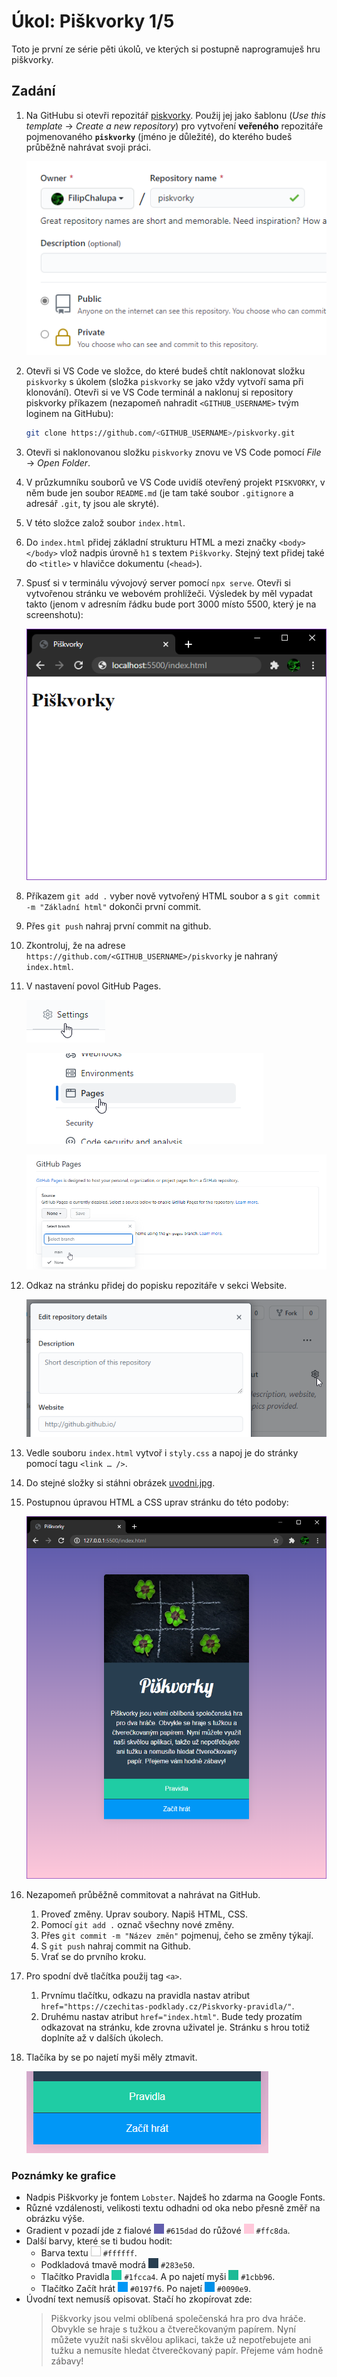 # Úkol: Piškvorky 1/5

Toto je první ze série pěti úkolů, ve kterých si postupně naprogramuješ hru piškvorky.

## Zadání

1. Na GitHubu si otevři repozitář [piskvorky](https://github.com/Czechitas-podklady-WEB/piskvorky). Použij jej jako šablonu (_Use this template_ → _Create a new repository_) pro vytvoření **veřeného** repozitáře pojmenovaného **`piskvorky`** (jméno je důležité), do kterého budeš průběžně nahrávat svoji práci.

   ![s readme](zadani/s-public.png)

1. Otevři si VS Code ve složce, do které budeš chtít naklonovat složku `piskvorky` s úkolem (složka `piskvorky` se jako vždy vytvoří sama při klonování). Otevři si ve VS Code terminál a naklonuj si repository piskvorky příkazem (nezapomeň nahradit `<GITHUB_USERNAME>` tvým loginem na GitHubu):
   ```sh
   git clone https://github.com/<GITHUB_USERNAME>/piskvorky.git
   ```
1. Otevři si naklonovanou složku `piskvorky` znovu ve VS Code pomocí _File_ → _Open Folder_.

1. V průzkumníku souborů ve VS Code uvidíš otevřený projekt `PISKVORKY`, v něm bude jen soubor `README.md` (je tam také soubor `.gitignore` a adresář `.git`, ty jsou ale skryté).

1. V této složce založ soubor `index.html`.

1. Do `index.html` přidej základní strukturu HTML a mezi značky `<body></body>` vlož nadpis úrovně `h1` s textem `Piškvorky`. Stejný text přidej také do `<title>` v hlavičce dokumentu (`<head>`).

1. Spusť si v terminálu vývojový server pomocí `npx serve`. Otevři si vytvořenou stránku ve webovém prohlížeči. Výsledek by měl vypadat takto (jenom v adresním řádku bude port 3000 místo 5500, který je na screenshotu):

   ![základ](zadani/zaklad.png)

1. Příkazem `git add .` vyber nově vytvořený HTML soubor a s `git commit -m "Základní html"` dokonči první commit.

1. Přes `git push` nahraj první commit na github.

1. Zkontroluj, že na adrese `https://github.com/<GITHUB_USERNAME>/piskvorky` je nahraný `index.html`.

1. V nastavení povol GitHub Pages.

   ![nastavení](zadani/nastaveni.png)

   ![pages](zadani/pages.png)

   ![GitHub Pages](zadani/github-pages.png)

1. Odkaz na stránku přidej do popisku repozitáře v sekci Website.

   ![website](zadani/website.png)

1. Vedle souboru `index.html` vytvoř i `styly.css` a napoj je do stránky pomocí tagu `<link … />`.

1. Do stejné složky si stáhni obrázek [uvodni.jpg](https://github.com/Czechitas-podklady-WEB/Ukol-Piskvorky-1/raw/main/podklady/uvodni.jpg).

1. Postupnou úpravou HTML a CSS uprav stránku do této podoby:

   ![vizuál](zadani/vizual.png)

1. Nezapomeň průběžně commitovat a nahrávat na GitHub.

   1. Proveď změny. Uprav soubory. Napiš HTML, CSS.
   1. Pomocí `git add .` označ všechny nové změny.
   1. Přes `git commit -m "Název změn"` pojmenuj, čeho se změny týkají.
   1. S `git push` nahraj commit na Github.
   1. Vrať se do prvního kroku.

1. Pro spodní dvě tlačítka použij tag `<a>`.

   1. Prvnímu tlačítku, odkazu na pravidla nastav atribut `href="https://czechitas-podklady.cz/Piskvorky-pravidla/"`.
   1. Druhému nastav atribut `href="index.html"`. Bude tedy prozatím odkazovat na stránku, kde zrovna uživatel je. Stránku s hrou totiž doplníte až v dalších úkolech.

1. Tlačíka by se po najetí myši měly ztmavit.

   ![interakce](zadani/interakce.gif)

### Poznámky ke grafice

- Nadpis Piškvorky je fontem `Lobster`. Najdeš ho zdarma na Google Fonts.
- Různé vzdálenosti, velikosti textu odhadni od oka nebo přesně změř na obrázku výše.
- Gradient v pozadí jde z fialové ![](zadani/barva-615dad.png) `#615dad` do růžové ![](zadani/barva-ffc8da.png) `#ffc8da`.
- Další barvy, které se ti budou hodit:
  - Barva textu ![](zadani/barva-ffffff.png) `#ffffff`.
  - Podkladová tmavě modrá ![](zadani/barva-283e50.png) `#283e50`.
  - Tlačítko Pravidla ![](zadani/barva-1fcca4.png) `#1fcca4`. A po najetí myši ![](zadani/barva-1cbb96.png) `#1cbb96`.
  - Tlačítko Začít hrát ![](zadani/barva-0197f6.png) `#0197f6`. Po najetí ![](zadani/barva-0090e9.png) `#0090e9`.
- Úvodní text nemusíš opisovat. Stačí ho zkopírovat zde:
  > Piškvorky jsou velmi oblíbená společenská hra pro dva hráče.
  > Obvykle se hraje s tužkou a čtverečkovaným papírem.
  > Nyní můžete využít naši skvělou aplikaci, takže už nepotřebujete ani tužku a nemusíte hledat čtverečkovaný papír.
  > Přejeme vám hodně zábavy!
